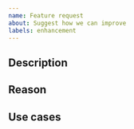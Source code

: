 ```yaml
---
name: Feature request
about: Suggest how we can improve
labels: enhancement
---
```


<!-- Thank you for your contribution. Before you submit the issue:
1. Search open and closed issues for duplicates.
2. Read the contributing guidelines (CONTRIBUTING.md file on root of the repository).
-->

## Description

<!-- Provide a clear and concise description of the feature. -->

## Reason

<!-- Explain why we should add this feature. -->

## Use cases

<!-- Explain users use-cases and value that this task brings. Here are user profiles https://capact.io/community/user-profiles -->
